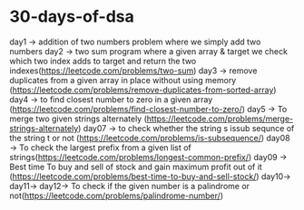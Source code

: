 # 30-days-of-dsa

day1 -> addition of two numbers problem where we simply add two numbers
day2 -> two sum program where a given array & target we check which two index adds to target and return the two indexes(https://leetcode.com/problems/two-sum)
day3 -> remove duplicates from a given array in place without using memory (https://leetcode.com/problems/remove-duplicates-from-sorted-array)
day4 -> to find closest number to zero in a given array (https://leetcode.com/problems/find-closest-number-to-zero/)
day5 -> To merge two given strings alternately (https://leetcode.com/problems/merge-strings-alternately)
day07 -> to check whether the string s issub sequnce of the string t or not (https://leetcode.com/problems/is-subsequence/)
day08 -> To check the largest prefix from a given list of strings(https://leetcode.com/problems/longest-common-prefix/)
day09 -> Best time To buy and sell of stock and gain maximum profit out of it (https://leetcode.com/problems/best-time-to-buy-and-sell-stock/)
day10->
day11->
day12-> To check if the given number is a palindrome or not(https://leetcode.com/problems/palindrome-number/)
